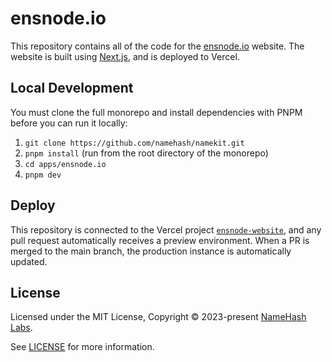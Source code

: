 # ensnode.io

This repository contains all of the code for the [ensnode.io](https://ensnode.io) website. The website is built using [Next.js](https://nextjs.org), and is deployed to Vercel.

## Local Development

You must clone the full monorepo and install dependencies with PNPM before you can run it locally:

1. `git clone https://github.com/namehash/namekit.git`
2. `pnpm install` (run from the root directory of the monorepo)
3. `cd apps/ensnode.io`
4. `pnpm dev`

## Deploy

This repository is connected to the Vercel project [`ensnode-website`](https://vercel.com/namehash/ensnode.io), and any pull request automatically receives a preview environment. When a PR is merged to the main branch, the production instance is automatically updated.

## License

Licensed under the MIT License, Copyright © 2023-present [NameHash Labs](https://namehashlabs.org).

See [LICENSE](./LICENSE) for more information.
